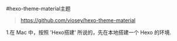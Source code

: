 #hexo-theme-material主题
> https://github.com/viosey/hexo-theme-material


1.在 Mac 中，按照 'Hexo搭建' 所说的，先在本地搭建一个 Hexo 的环境.